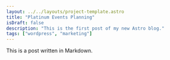 ```yaml
---
layout: ../../layouts/project-template.astro
title: "Platinum Events Planning"
isDraft: false
description: "This is the first post of my new Astro blog."
tags: ["wordpress", "marketing"]
---
```


This is a post written in Markdown.
